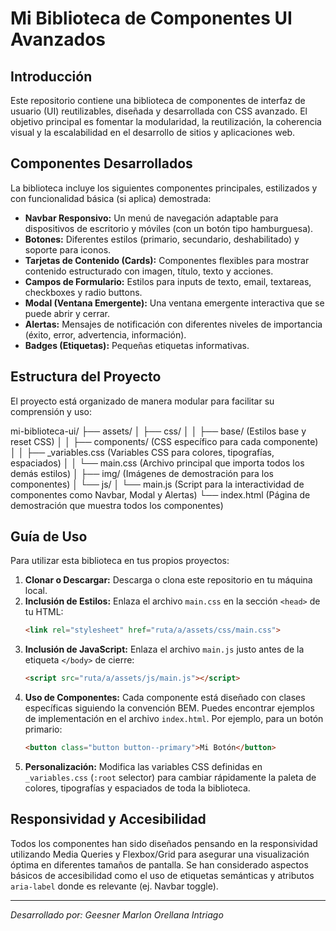# Mi Biblioteca de Componentes UI Avanzados

## Introducción
Este repositorio contiene una biblioteca de componentes de interfaz de usuario (UI) reutilizables, diseñada y desarrollada con CSS avanzado. El objetivo principal es fomentar la modularidad, la reutilización, la coherencia visual y la escalabilidad en el desarrollo de sitios y aplicaciones web.

## Componentes Desarrollados
La biblioteca incluye los siguientes componentes principales, estilizados y con funcionalidad básica (si aplica) demostrada:

* **Navbar Responsivo:** Un menú de navegación adaptable para dispositivos de escritorio y móviles (con un botón tipo hamburguesa).
* **Botones:** Diferentes estilos (primario, secundario, deshabilitado) y soporte para iconos.
* **Tarjetas de Contenido (Cards):** Componentes flexibles para mostrar contenido estructurado con imagen, título, texto y acciones.
* **Campos de Formulario:** Estilos para inputs de texto, email, textareas, checkboxes y radio buttons.
* **Modal (Ventana Emergente):** Una ventana emergente interactiva que se puede abrir y cerrar.
* **Alertas:** Mensajes de notificación con diferentes niveles de importancia (éxito, error, advertencia, información).
* **Badges (Etiquetas):** Pequeñas etiquetas informativas.

## Estructura del Proyecto
El proyecto está organizado de manera modular para facilitar su comprensión y uso:

mi-biblioteca-ui/
├── assets/
│   ├── css/
│   │   ├── base/           (Estilos base y reset CSS)
│   │   ├── components/     (CSS específico para cada componente)
│   │   ├── _variables.css  (Variables CSS para colores, tipografías, espaciados)
│   │   └── main.css        (Archivo principal que importa todos los demás estilos)
│   ├── img/                (Imágenes de demostración para los componentes)
│   └── js/
│       └── main.js         (Script para la interactividad de componentes como Navbar, Modal y Alertas)
└── index.html              (Página de demostración que muestra todos los componentes)

## Guía de Uso
Para utilizar esta biblioteca en tus propios proyectos:

1.  **Clonar o Descargar:** Descarga o clona este repositorio en tu máquina local.
2.  **Inclusión de Estilos:** Enlaza el archivo `main.css` en la sección `<head>` de tu HTML:
    ```html
    <link rel="stylesheet" href="ruta/a/assets/css/main.css">
    ```
3.  **Inclusión de JavaScript:** Enlaza el archivo `main.js` justo antes de la etiqueta `</body>` de cierre:
    ```html
    <script src="ruta/a/assets/js/main.js"></script>
    ```
4.  **Uso de Componentes:** Cada componente está diseñado con clases específicas siguiendo la convención BEM. Puedes encontrar ejemplos de implementación en el archivo `index.html`. Por ejemplo, para un botón primario:
    ```html
    <button class="button button--primary">Mi Botón</button>
    ```
5.  **Personalización:** Modifica las variables CSS definidas en `_variables.css` (`:root` selector) para cambiar rápidamente la paleta de colores, tipografías y espaciados de toda la biblioteca.

## Responsividad y Accesibilidad
Todos los componentes han sido diseñados pensando en la responsividad utilizando Media Queries y Flexbox/Grid para asegurar una visualización óptima en diferentes tamaños de pantalla. Se han considerado aspectos básicos de accesibilidad como el uso de etiquetas semánticas y atributos `aria-label` donde es relevante (ej. Navbar toggle).

---
*Desarrollado por: Geesner Marlon Orellana Intriago*
